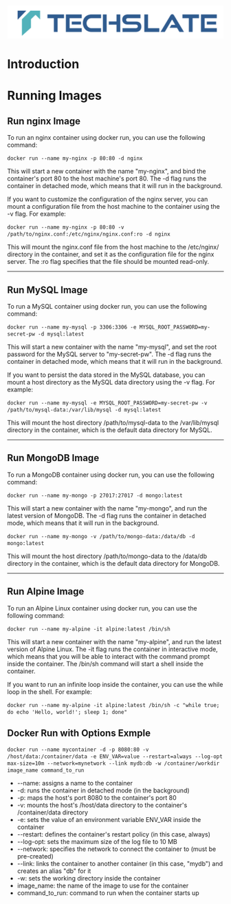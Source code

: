 ![TechSlate](../../global/images/ts.png)

# Introduction 

# Running Images

## Run nginx Image
To run an nginx container using docker run, you can use the following command:

```
docker run --name my-nginx -p 80:80 -d nginx
```

This will start a new container with the name "my-nginx", and bind the container's port 80 to the host machine's port 80. The -d flag runs the container in detached mode, which means that it will run in the background.


If you want to customize the configuration of the nginx server, you can mount a configuration file from the host machine to the container using the -v flag. For example:


```
docker run --name my-nginx -p 80:80 -v /path/to/nginx.conf:/etc/nginx/nginx.conf:ro -d nginx
```
This will mount the nginx.conf file from the host machine to the /etc/nginx/ directory in the container, and set it as the configuration file for the nginx server. The :ro flag specifies that the file should be mounted read-only.

<hr>

## Run MySQL Image
To run a MySQL container using docker run, you can use the following command:

```
docker run --name my-mysql -p 3306:3306 -e MYSQL_ROOT_PASSWORD=my-secret-pw -d mysql:latest
```
This will start a new container with the name "my-mysql", and set the root password for the MySQL server to "my-secret-pw". The -d flag runs the container in detached mode, which means that it will run in the background.

If you want to persist the data stored in the MySQL database, you can mount a host directory as the MySQL data directory using the -v flag. For example:


```
docker run --name my-mysql -e MYSQL_ROOT_PASSWORD=my-secret-pw -v /path/to/mysql-data:/var/lib/mysql -d mysql:latest
```
This will mount the host directory /path/to/mysql-data to the /var/lib/mysql directory in the container, which is the default data directory for MySQL.

<hr>

## Run MongoDB Image
To run a MongoDB container using docker run, you can use the following command:

```
docker run --name my-mongo -p 27017:27017 -d mongo:latest
```

This will start a new container with the name "my-mongo", and run the latest version of MongoDB. The -d flag runs the container in detached mode, which means that it will run in the background.

```
docker run --name my-mongo -v /path/to/mongo-data:/data/db -d mongo:latest
```

This will mount the host directory /path/to/mongo-data to the /data/db directory in the container, which is the default data directory for MongoDB.
<hr>

## Run Alpine Image
To run an Alpine Linux container using docker run, you can use the following command:

```
docker run --name my-alpine -it alpine:latest /bin/sh
```

This will start a new container with the name "my-alpine", and run the latest version of Alpine Linux. The -it flag runs the container in interactive mode, which means that you will be able to interact with the command prompt inside the container. The /bin/sh command will start a shell inside the container.

If you want to run an infinite loop inside the container, you can use the while loop in the shell. For example:

```
docker run --name my-alpine -it alpine:latest /bin/sh -c "while true; do echo 'Hello, world!'; sleep 1; done"
```

## Docker Run with Options Exmple

```
docker run --name mycontainer -d -p 8080:80 -v /host/data:/container/data -e ENV_VAR=value --restart=always --log-opt max-size=10m --network=mynetwork --link mydb:db -w /container/workdir image_name command_to_run
```

- --name: assigns a name to the container
- -d: runs the container in detached mode (in the background)
- -p: maps the host's port 8080 to the container's port 80
- -v: mounts the host's /host/data directory to the container's /container/data directory
- -e: sets the value of an environment variable ENV_VAR inside the container
- --restart: defines the container's restart policy (in this case, always)
- --log-opt: sets the maximum size of the log file to 10 MB
- --network: specifies the network to connect the container to (must be pre-created)
- --link: links the container to another container (in this case, "mydb") and creates an alias "db" for it
- -w: sets the working directory inside the container
- image_name: the name of the image to use for the container
- command_to_run: command to run when the container starts up
